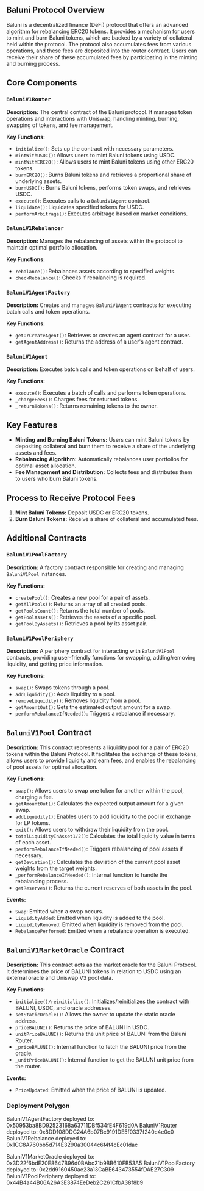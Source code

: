 ## Baluni Protocol Overview

Baluni is a decentralized finance (DeFi) protocol that offers an advanced algorithm for rebalancing ERC20 tokens. It provides a mechanism for users to mint and burn Baluni tokens, which are backed by a variety of collateral held within the protocol. The protocol also accumulates fees from various operations, and these fees are deposited into the router contract. Users can receive their share of these accumulated fees by participating in the minting and burning process.

## Core Components

### `BaluniV1Router`

**Description:** The central contract of the Baluni protocol. It manages token operations and interactions with Uniswap, handling minting, burning, swapping of tokens, and fee management.

**Key Functions:**

- `initialize()`: Sets up the contract with necessary parameters.
- `mintWithUSDC()`: Allows users to mint Baluni tokens using USDC.
- `mintWithERC20()`: Allows users to mint Baluni tokens using other ERC20 tokens.
- `burnERC20()`: Burns Baluni tokens and retrieves a proportional share of underlying assets.
- `burnUSDC()`: Burns Baluni tokens, performs token swaps, and retrieves USDC.
- `execute()`: Executes calls to a `BaluniV1Agent` contract.
- `liquidate()`: Liquidates specified tokens for USDC.
- `performArbitrage()`: Executes arbitrage based on market conditions.

### `BaluniV1Rebalancer`

**Description:** Manages the rebalancing of assets within the protocol to maintain optimal portfolio allocation.

**Key Functions:**

- `rebalance()`: Rebalances assets according to specified weights.
- `checkRebalance()`: Checks if rebalancing is required.

### `BaluniV1AgentFactory`

**Description:** Creates and manages `BaluniV1Agent` contracts for executing batch calls and token operations.

**Key Functions:**

- `getOrCreateAgent()`: Retrieves or creates an agent contract for a user.
- `getAgentAddress()`: Returns the address of a user's agent contract.

### `BaluniV1Agent`

**Description:** Executes batch calls and token operations on behalf of users.

**Key Functions:**

- `execute()`: Executes a batch of calls and performs token operations.
- `_chargeFees()`: Charges fees for returned tokens.
- `_returnTokens()`: Returns remaining tokens to the owner.

## Key Features

- **Minting and Burning Baluni Tokens:**  Users can mint Baluni tokens by depositing collateral and burn them to receive a share of the underlying assets and fees.
- **Rebalancing Algorithm:** Automatically rebalances user portfolios for optimal asset allocation.
- **Fee Management and Distribution:**  Collects fees and distributes them to users who burn Baluni tokens.

## Process to Receive Protocol Fees

1. **Mint Baluni Tokens:** Deposit USDC or ERC20 tokens.
2. **Burn Baluni Tokens:** Receive a share of collateral and accumulated fees.

## Additional Contracts

### `BaluniV1PoolFactory`

**Description:** A factory contract responsible for creating and managing `BaluniV1Pool` instances.

**Key Functions:**

- `createPool()`: Creates a new pool for a pair of assets.
- `getAllPools()`: Returns an array of all created pools.
- `getPoolsCount()`: Returns the total number of pools.
- `getPoolAssets()`: Retrieves the assets of a specific pool.
- `getPoolByAssets()`: Retrieves a pool by its asset pair.

### `BaluniV1PoolPeriphery`

**Description:** A periphery contract for interacting with `BaluniV1Pool` contracts, providing user-friendly functions for swapping, adding/removing liquidity, and getting price information.

**Key Functions:**

- `swap()`: Swaps tokens through a pool.
- `addLiquidity()`: Adds liquidity to a pool.
- `removeLiquidity()`: Removes liquidity from a pool.
- `getAmountOut()`: Gets the estimated output amount for a swap.
- `performRebalanceIfNeeded()`: Triggers a rebalance if necessary.

## `BaluniV1Pool` Contract

**Description:** This contract represents a liquidity pool for a pair of ERC20 tokens within the Baluni Protocol. It facilitates the exchange of these tokens, allows users to provide liquidity and earn fees, and enables the rebalancing of pool assets for optimal allocation.

**Key Functions:**

- `swap()`: Allows users to swap one token for another within the pool, charging a fee.
- `getAmountOut()`: Calculates the expected output amount for a given swap.
- `addLiquidity()`: Enables users to add liquidity to the pool in exchange for LP tokens.
- `exit()`: Allows users to withdraw their liquidity from the pool.
- `totalLiquidityInAsset1/2()`: Calculates the total liquidity value in terms of each asset.
- `performRebalanceIfNeeded()`: Triggers rebalancing of pool assets if necessary.
- `getDeviation()`: Calculates the deviation of the current pool asset weights from the target weights.
- `_performRebalanceIfNeeded()`: Internal function to handle the rebalancing process.
- `getReserves()`: Returns the current reserves of both assets in the pool.

**Events:**

- `Swap`: Emitted when a swap occurs.
- `LiquidityAdded`: Emitted when liquidity is added to the pool.
- `LiquidityRemoved`: Emitted when liquidity is removed from the pool.
- `RebalancePerformed`: Emitted when a rebalance operation is executed.

## `BaluniV1MarketOracle` Contract

**Description:** This contract acts as the market oracle for the Baluni Protocol. It determines the price of BALUNI tokens in relation to USDC using an external oracle and Uniswap V3 pool data.

**Key Functions:**

- `initialize()/reinitialize()`: Initializes/reinitializes the contract with BALUNI, USDC, and oracle addresses.
- `setStaticOracle()`: Allows the owner to update the static oracle address.
- `priceBALUNI()`: Returns the price of BALUNI in USDC.
- `unitPriceBALUNI()`: Returns the unit price of BALUNI from the Baluni Router.
- `_priceBALUNI()`: Internal function to fetch the BALUNI price from the oracle.
- `_unitPriceBALUNI()`: Internal function to get the BALUNI unit price from the router.

**Events:**

- `PriceUpdated`: Emitted when the price of BALUNI is updated.

### Deployment Polygon 

BaluniV1AgentFactory deployed to: 0x50953ba8BD92523168a63711DBf534fE4F619d0A
BaluniV1Router deployed to: 0x8DD108DDC24A6b07Bc9191DE5f0337f240c4e0c0
BaluniV1Rebalance deployed to: 0x1CC8A760bb5d714E3290a30044c6f4f4cEc01dac

BaluniV1MarketOracle deployed to: 0x3D22f6bdE20E8647B96d0BAbc21b9BB610FB53A5
BaluniV1PoolFactory deployed to: 0x2dd9160450ae23a13CaBE643473554fDAE27C309
BaluniV1PoolPeriphery deployed to: 0x44B4a44B06A26A3E3874EeDeb2C261CfbA38f8b9
